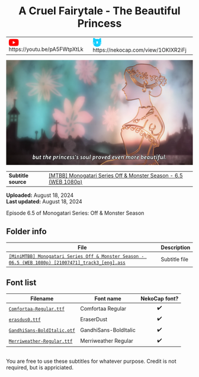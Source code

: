 
<h1 align='center'>A Cruel Fairytale - The Beautiful Princess</h1>
<table align='center'>
    <tr>
        <td> <img src='../.img/youtube.svg' alt='YouTube' width=27 align='center'> &nbsp https://youtu.be/pA5FWtpXtLk </td>
        <td> <img src='../.img/nekocap.svg' alt='NekoCap' width=23 align='center'> &nbsp https://nekocap.com/view/1OKIXR2iFj </td>
    </tr>
</table>

[![](./preview.webp)](https://www.youtube.com/watch?v=pA5FWtpXtLk&nekocap=1OKIXR2iFj)

<table align='center'>
    <tr>
        <!-- Subtitle source -->
        <td><b>Subtitle source</b></td>
        <!--  [[MTBB] Monogatari Series Off & Monster Season - 6.5 (WEB 1080p)](https://nyaa.si/view/1861843)  -->
        <td><a href="https://nyaa.si/view/1861843">[MTBB] Monogatari Series Off &amp; Monster Season - 6.5 (WEB 1080p)</a></td>
    </tr>
</table>

**Uploaded:** August 18, 2024  
**Last updated:** August 18, 2024

<!-- Description goes here -->
Episode 6.5 of Monogatari Series: Off & Monster Season

## Folder info

| File | Description |
| ---- | ----------- |
[`[MiniMTBB] Monogatari Series Off & Monster Season - 06.5 (WEB 1080p) [21007471]_track3_[eng].ass`](%5BMiniMTBB%5D%20Monogatari%20Series%20Off%20%26%20Monster%20Season%20-%2006.5%20%28WEB%201080p%29%20%5B21007471%5D_track3_%5Beng%5D.ass) | Subtitle file |

## Font list

| Filename | Font name | NekoCap font? |
| ---- | ---- | :--: |
 [`Comfortaa-Regular.ttf`](https://github.com/abrokecube/subtitles-fonts/tree/main/NekoCap%20fonts/Comfortaa-Regular.ttf) | Comfortaa Regular | ✔️ |
 [`erasdus0.ttf`](https://github.com/abrokecube/subtitles-fonts/tree/main/NekoCap%20fonts/erasdus0.ttf) | EraserDust | ✔️ |
 [`GandhiSans-BoldItalic.otf`](https://github.com/abrokecube/subtitles-fonts/tree/main/NekoCap%20fonts/GandhiSans-BoldItalic.otf) | GandhiSans-BoldItalic | ✔️ |
 [`Merriweather-Regular.ttf`](https://github.com/abrokecube/subtitles-fonts/tree/main/NekoCap%20fonts/Merriweather-Regular.ttf) | Merriweather Regular | ✔️ |

<!-- Permissions -->
## 
You are free to use these subtitles for whatever purpose. Credit is not required, but is appriciated.
